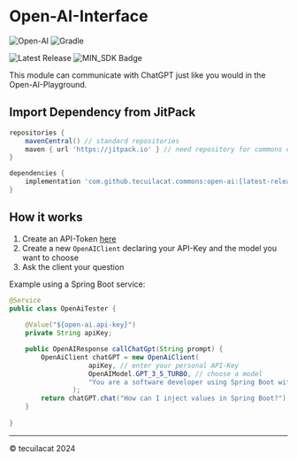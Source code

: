 # Open-AI-Interface
![Open-AI](https://img.shields.io/badge/ChatGPT-74aa9c?style=for-the-badge&logo=openai&logoColor=white)
![Gradle](https://img.shields.io/badge/gradle-02303A?style=for-the-badge&logo=gradle&logoColor=white)

![Latest Release](https://img.shields.io/github/v/release/tecuilacat/commons?color=blue&label=latest%20release)
![MIN_SDK Badge](https://img.shields.io/badge/MIN_SDK-Java_17-red)

This module can communicate with ChatGPT just like you would in the Open-AI-Playground.

## Import Dependency from JitPack
```groovy
repositories {
    mavenCentral() // standard repositories
	maven { url 'https://jitpack.io' } // need repository for commons dependency
}

dependencies {
    implementation 'com.github.tecuilacat.commons:open-ai:[latest-release]'
}
```

## How it works

1. Create an API-Token [here](https://platform.openai.com/account/api-keys)
2. Create a new `OpenAIClient` declaring your API-Key and the model you want to choose
3. Ask the client your question

Example using a Spring Boot service:
```java
@Service
public class OpenAiTester {
    
    @Value("${open-ai.api-key}")
    private String apiKey;

    public OpenAIResponse callChatGpt(String prompt) {
        OpenAiClient chatGPT = new OpenAiClient(
                    apiKey, // enter your personal API-Key
                    OpenAIModel.GPT_3_5_TURBO, // choose a model
                    "You are a software developer using Spring Boot with Gradle" // optional
                );
        return chatGPT.chat("How can I inject values in Spring Boot?");
    }
    
}

```


---
&copy; tecuilacat 2024